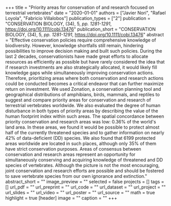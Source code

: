 +++
title = "Priority areas for conservation of and research focused on terrestrial
   vertebrates"
date = "2020-01-01"
authors = ["Javier Nori", "Rafael Loyola", "Fabricio Villalobos"]
publication_types = ["2"]
publication = "CONSERVATION BIOLOGY, (34), 5, _pp. 1281-1291_, https://doi.org/10.1111/cobi.13476"
publication_short = "CONSERVATION BIOLOGY, (34), 5, _pp. 1281-1291_, https://doi.org/10.1111/cobi.13476"
abstract = "Effective conservation policies require comprehensive knowledge of
   biodiversity. However, knowledge shortfalls still remain, hindering
   possibilities to improve decision making and built such policies. During
   the last 2 decades, conservationists have made great efforts to allocate
   resources as efficiently as possible but have rarely considered the idea
   that if research investments are also strategically allocated, it would
   likely fill knowledge gaps while simultaneously improving conservation
   actions. Therefore, prioritizing areas where both conservation and
   research actions could be conducted becomes a critical endeavor that can
   further maximize return on investment. We used Zonation, a conservation
   planning tool and geographical distributions of amphibians, birds,
   mammals, and reptiles to suggest and compare priority areas for
   conservation and research of terrestrial vertebrates worldwide. We also
   evaluated the degree of human disturbance in both types of priority
   areas by describing the value of the human footprint index within such
   areas. The spatial concordance between priority conservation and
   research areas was low: 0.36\% of the world's land area. In these areas,
   we found it would be possible to protect almost half of the currently
   threatened species and to gather information on nearly 42\% of
   data-deficient (DD) species. We also found that 6199 protected areas
   worldwide are located in such places, although only 35\% of them have
   strict conservation purposes. Areas of consensus between conservation
   and research areas represent an opportunity for simultaneously
   conserving and acquiring knowledge of threatened and DD species of
   vertebrates. Although the picture is not the most encouraging, joint
   conservation and research efforts are possible and should be fostered to
   save vertebrate species from our own ignorance and extinction."
abstract_short = ""
image_preview = ""
selected = false
projects = []
tags = []
url_pdf = ""
url_preprint = ""
url_code = ""
url_dataset = ""
url_project = ""
url_slides = ""
url_video = ""
url_poster = ""
url_source = ""
math = true
highlight = true
[header]
image = ""
caption = ""
+++
